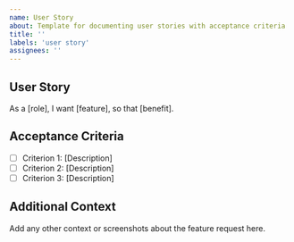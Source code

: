 ```yaml
---
name: User Story
about: Template for documenting user stories with acceptance criteria
title: ''
labels: 'user story'
assignees: ''
---
```


## User Story

As a [role], I want [feature], so that [benefit].

## Acceptance Criteria

- [ ] Criterion 1: [Description]
- [ ] Criterion 2: [Description]
- [ ] Criterion 3: [Description]

## Additional Context

Add any other context or screenshots about the feature request here.
